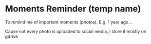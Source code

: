 # Moments Reminder (temp name)

To remind me of important moments (photos).
E.g. 1 year ago...

Cause not every photo is uploaded to social media, I store it mostly on gdrive
